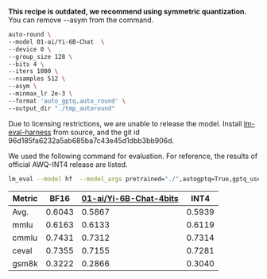  **This recipe is outdated, we recommend using symmetric quantization.** You can remove --asym from the command.
```bash
auto-round \
--model 01-ai/Yi-6B-Chat  \
--device 0 \
--group_size 128 \
--bits 4 \
--iters 1000 \
--nsamples 512 \
--asym \
--minmax_lr 2e-3 \
--format 'auto_gptq,auto_round' \
--output_dir "./tmp_autoround"
```


Due to licensing restrictions, we are unable to release the model. Install [lm-eval-harness](https://github.com/EleutherAI/lm-evaluation-harness.git) from source, and the git id 96d185fa6232a5ab685ba7c43e45d1dbb3bb906d.

We used the following command for evaluation.
For reference, the results of official AWQ-INT4 release are listed.

~~~bash
lm_eval --model hf  --model_args pretrained="./",autogptq=True,gptq_use_triton=True,trust_remote_code=True --device cuda:0 --tasks ceval-valid,cmmlu,mmlu,gsm8k --batch_size 16 --num_fewshot 0
~~~

| Metric | BF16   |[01-ai/Yi-6B-Chat-4bits](https://huggingface.co/01-ai/Yi-6B-Chat-4bits)| INT4   |
|--------|--------|----------------------|--------|
| Avg.   | 0.6043 | 0.5867               | 0.5939 |
| mmlu   | 0.6163 | 0.6133               | 0.6119 |
| cmmlu  | 0.7431 | 0.7312               | 0.7314 |
| ceval  | 0.7355 | 0.7155               | 0.7281 |
| gsm8k  | 0.3222 | 0.2866               | 0.3040 |
